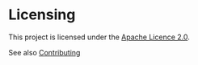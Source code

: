 # Licensing

This project is licensed under the [Apache Licence 2.0](./LICENSE).

See also [Contributing](./CONTRIBUTING.md)
